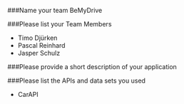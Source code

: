 ###Name your team
BeMyDrive

###Please list your Team Members

* Timo Djürken
* Pascal Reinhard
* Jasper Schulz


###Please provide a short description of your application

###Please list the APIs and data sets you used
* CarAPI